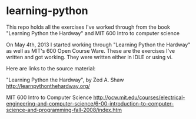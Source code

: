 learning-python
===============

This repo holds all the exercises I've worked through from the book "Learning Python the Hardway" 
and MIT 600 Intro to computer science

On May 4th, 2013 I started working through "Learning Python the Hardway" as well as MIT's 600
Open Course Ware. These are the exercises I've written and got working. They were written either in 
IDLE or using vi. 

Here are links to the source material:

"Learning Python the Hardway", by Zed A. Shaw
http://learnpythonthehardway.org/

MIT 600 Intro to Computer Science
http://ocw.mit.edu/courses/electrical-engineering-and-computer-science/6-00-introduction-to-computer-science-and-programming-fall-2008/index.htm
